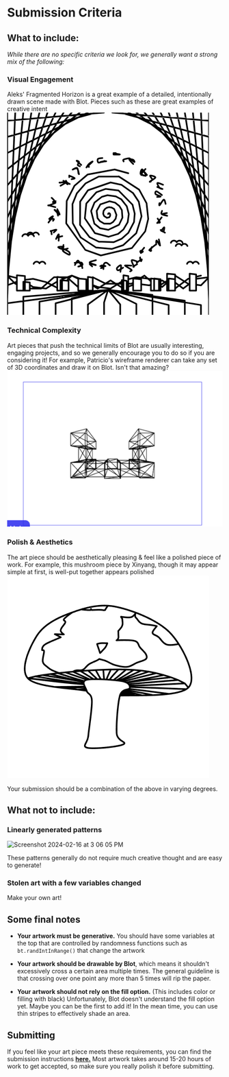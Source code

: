 # Submission Criteria

## What to include:

*While there are no specific criteria we look for, we generally want a strong mix of the following:*


### Visual Engagement
Aleks' Fragmented Horizon is a great example of a detailed, intentionally drawn scene made with Blot. Pieces such as these are great examples of creative intent
![Fragmented Horizon](https://raw.githubusercontent.com/hackclub/blot/0348ab62bc134a37079d9cfc75db4593535f2eb7/art/FragmentedHorizon-Aleks/snapshots/snapshot3.png)

### Technical Complexity
Art pieces that push the technical limits of Blot are usually interesting, engaging projects, and so we generally encourage you to do so if you are considering it! For example, Patricio's wireframe renderer can take any set of 3D coordinates and draw it on Blot. Isn't that amazing?
![Wireframe Renderer](https://raw.githubusercontent.com/hackclub/blot/f6fa3bfc340106087b884d1e5fdc4a08b055a5e4/art/wireframerenderer-Patricio/snapshots/0.png)


### Polish & Aesthetics
The art piece should be aesthetically pleasing & feel like a polished piece of work. For example, this mushroom piece by Xinyang, though it may appear simple at first, is well-put together appears polished
![MushroomScreenshot](https://raw.githubusercontent.com/hackclub/blot/df86c958255b5ceea559943b42da41348d9ea166/art/muchroomForMushrooms-Xinyang/snapshots/image1.png)


Your submission should be a combination of the above in varying degrees.

## What not to include:

### Linearly generated patterns
![Screenshot 2024-02-16 at 3 06 05 PM](https://github.com/hackclub/blot/assets/27078897/24e1d26b-1d09-4336-830d-b437ecf8bd10)

These patterns generally do not require much creative thought and are easy to generate!

### Stolen art with a few variables changed
Make your own art!

## Some final notes

- **Your artwork must be generative.** You should have some variables at the top that are controlled by randomness functions such as `bt.randIntInRange()` that change the artwork

- **Your artwork should be drawable by Blot**, which means it shouldn't excessively cross a certain area multiple times. The general guideline is that crossing over one point any more than 5 times will rip the paper.

- **Your artwork should not rely on the fill option.** (This includes color or filling with black) Unfortunately, Blot doesn't understand the fill option yet. Maybe you can be the first to add it! In the mean time, you can use thin stripes to effectively shade an area.

## Submitting
If you feel like your art piece meets these requirements, you can find the submission instructions **[here.](https://github.com/hackclub/blot/blob/main/docs/GET_A_BLOT.md)** 
Most artwork takes around 15-20 hours of work to get accepted, so make sure you really polish it before submitting. 
